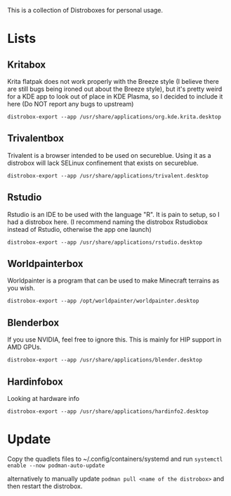 This is a collection of Distroboxes for personal usage.

# Lists

## Kritabox

Krita flatpak does not work properly with the Breeze style (I believe there are still bugs being ironed out about the Breeze style), but it's pretty weird for a KDE app to look out of place in KDE Plasma, so I decided to include it here (Do NOT report any bugs to upstream)

```
distrobox-export --app /usr/share/applications/org.kde.krita.desktop
```

## Trivalentbox

Trivalent is a browser intended to be used on secureblue. Using it as a distrobox will lack SELinux confinement that exists on secureblue.

```
distrobox-export --app /usr/share/applications/trivalent.desktop
```

## Rstudio

Rstudio is an IDE to be used with the language "R". It is pain to setup, so I had a distrobox here. (I recommend naming the distrobox Rstudiobox instead of Rstudio, otherwise the app one launch)

```
distrobox-export --app /usr/share/applications/rstudio.desktop
```

## Worldpainterbox

Worldpainter is a program that can be used to make Minecraft terrains as you wish.

```
distrobox-export --app /opt/worldpainter/worldpainter.desktop
```

## Blenderbox

If you use NVIDIA, feel free to ignore this. This is mainly for HIP support in AMD GPUs.

```
distrobox-export --app /usr/share/applications/blender.desktop
```

## Hardinfobox

Looking at hardware info

```
distrobox-export --app /usr/share/applications/hardinfo2.desktop
```

# Update

Copy the quadlets files to ~/.config/containers/systemd and run `systemctl enable --now podman-auto-update`

alternatively to manually update `podman pull <name of the distrobox>` and then restart the distrobox.
